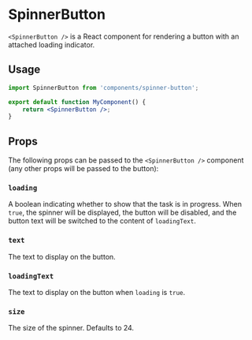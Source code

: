 SpinnerButton
===========

`<SpinnerButton />` is a React component for rendering a button with an attached loading indicator.

## Usage

```jsx
import SpinnerButton from 'components/spinner-button';

export default function MyComponent() {
	return <SpinnerButton />;
}
```

## Props

The following props can be passed to the `<SpinnerButton />` component (any other
props will be passed to the button):

### `loading`

A boolean indicating whether to show that the task is in progress.
When `true`, the spinner will be displayed, the button will be disabled,
and the button text will be switched to the content of `loadingText`.

### `text`

The text to display on the button.

### `loadingText`

The text to display on the button when `loading` is `true`.

### `size`

The size of the spinner. Defaults to 24.
